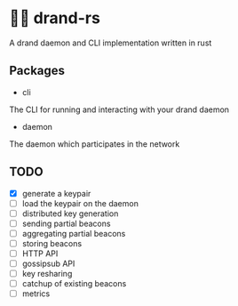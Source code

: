 # 🎲🦀 drand-rs

A drand daemon and CLI implementation written in rust

## Packages
- cli

The CLI for running and interacting with your drand daemon
- daemon

The daemon which participates in the network

## TODO
- [x] generate a keypair
- [ ] load the keypair on the daemon
- [ ] distributed key generation
- [ ] sending partial beacons
- [ ] aggregating partial beacons
- [ ] storing beacons
- [ ] HTTP API
- [ ] gossipsub API
- [ ] key resharing
- [ ] catchup of existing beacons
- [ ] metrics